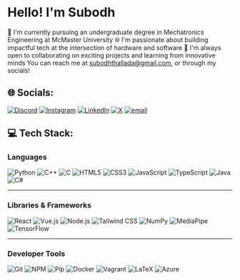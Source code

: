 # Hello! I'm Subodh
🏫 I'm currently pursuing an undergraduate degree in Mechatronics Engineering at McMaster University
🌐 I'm passionate about building impactful tech at the intersection of hardware and software
🤝 I'm always open to collaborating on exciting projects and learning from innovative minds
You can reach me at subodhthallada@gmail.com, or through my socials!

## 🌐 Socials:
[![Discord](https://img.shields.io/badge/Discord-%237289DA.svg?logo=discord&logoColor=white)](https://discord.gg/random__17) [![Instagram](https://img.shields.io/badge/Instagram-%23E4405F.svg?logo=Instagram&logoColor=white)](https://instagram.com/subodh_1.7) [![LinkedIn](https://img.shields.io/badge/LinkedIn-%230077B5.svg?logo=linkedin&logoColor=white)](https://linkedin.com/in/subodh-thallada) [![X](https://img.shields.io/badge/X-black.svg?logo=X&logoColor=white)](https://x.com/@SubodhThallada) [![email](https://img.shields.io/badge/Email-D14836?logo=gmail&logoColor=white)](mailto:thallads@mcmaster.ca) 

## 💻 Tech Stack:

### Languages

![Python](https://img.shields.io/badge/python-3670A0?style=for-the-badge\&logo=python\&logoColor=ffdd54)
![C++](https://img.shields.io/badge/C++-00599C?style=for-the-badge\&logo=c%2B%2B\&logoColor=white)
![C](https://img.shields.io/badge/C-00599C?style=for-the-badge\&logo=c\&logoColor=white)
![HTML5](https://img.shields.io/badge/HTML5-E34F26?style=for-the-badge\&logo=html5\&logoColor=white)
![CSS3](https://img.shields.io/badge/CSS3-1572B6?style=for-the-badge\&logo=css3\&logoColor=white)
![JavaScript](https://img.shields.io/badge/JavaScript-F7DF1E?style=for-the-badge\&logo=javascript\&logoColor=black)
![TypeScript](https://img.shields.io/badge/TypeScript-3178C6?style=for-the-badge\&logo=typescript\&logoColor=white)
![Java](https://img.shields.io/badge/Java-ED8B00?style=for-the-badge\&logo=openjdk\&logoColor=white)
![C#](https://img.shields.io/badge/C%23-68217A?style=for-the-badge\&logo=csharp\&logoColor=white)

---

### Libraries & Frameworks

![React](https://img.shields.io/badge/React-20232A?style=for-the-badge\&logo=react\&logoColor=61DAFB)
![Vue.js](https://img.shields.io/badge/Vue.js-35495E?style=for-the-badge\&logo=vue.js\&logoColor=4FC08D)
![Node.js](https://img.shields.io/badge/Node.js-339933?style=for-the-badge\&logo=nodedotjs\&logoColor=white)
![Tailwind CSS](https://img.shields.io/badge/Tailwind_CSS-38B2AC?style=for-the-badge\&logo=tailwind-css\&logoColor=white)
![NumPy](https://img.shields.io/badge/Numpy-013243?style=for-the-badge\&logo=numpy\&logoColor=white)
![MediaPipe](https://img.shields.io/badge/MediaPipe-FF6F00?style=for-the-badge\&logo=google\&logoColor=white)
![TensorFlow](https://img.shields.io/badge/TensorFlow-FF6F00?style=for-the-badge\&logo=tensorflow\&logoColor=white)

---

### Developer Tools

![Git](https://img.shields.io/badge/Git-F05032?style=for-the-badge\&logo=git\&logoColor=white)
![NPM](https://img.shields.io/badge/NPM-CB3837?style=for-the-badge\&logo=npm\&logoColor=white)
![Pip](https://img.shields.io/badge/Pip-3776AB?style=for-the-badge\&logo=pypi\&logoColor=white)
![Docker](https://img.shields.io/badge/Docker-2496ED?style=for-the-badge\&logo=docker\&logoColor=white)
![Vagrant](https://img.shields.io/badge/Vagrant-1563FF?style=for-the-badge\&logo=vagrant\&logoColor=white)
![LaTeX](https://img.shields.io/badge/LaTeX-008080?style=for-the-badge\&logo=latex\&logoColor=white)
![Azure](https://img.shields.io/badge/Azure-0072C6?style=for-the-badge\&logo=microsoftazure\&logoColor=white)
